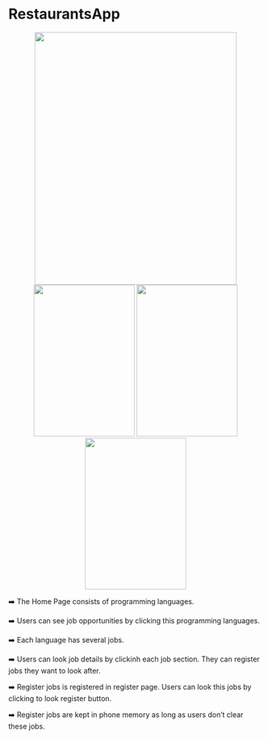 # RestaurantsApp
<p align="center">
  <img src="https://user-images.githubusercontent.com/63063197/99694407-67184880-2a5a-11eb-8f32-cc971c4a6c3a.png" width="400" height="500">
  <img src="https://user-images.githubusercontent.com/63063197/99694415-6a133900-2a5a-11eb-8b91-cabfda155435.png" width="200" height="300">
  <img src="https://user-images.githubusercontent.com/63063197/99694423-6bdcfc80-2a5a-11eb-862e-e547ea1ae8ec.png" width="200" height="300">
  <img src="https://user-images.githubusercontent.com/63063197/99694432-6e3f5680-2a5a-11eb-952b-fd7c59e15646.png" width="200" height="300">
  </p>
  <p> ➡️  The Home Page consists of  programming languages.</p>
  <p> ➡️  Users can see job opportunities  by clicking this programming languages.</p>
  <p> ➡️  Each language has several jobs.</p>
  <p> ➡️  Users can look job details by clickinh each job section. They can register jobs they want to look after.</p>
  <p> ➡️  Register jobs is registered in register page. Users can look this jobs by clicking to look register button.</p>
  <p> ➡️  Register jobs are kept in phone memory as long as users don’t clear these jobs.</p>
 



